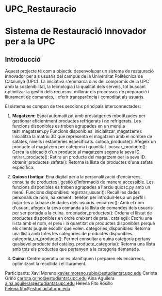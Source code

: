 # UPC_Restauracio
# Sistema de Restauració Innovador per a la UPC

## Introducció

Aquest projecte té com a objectiu desenvolupar un sistema de restauració innovador per als usuaris del campus de la Universitat Politècnica de Catalunya (UPC). La iniciativa s'emmarca dins del compromís de la UPC amb la sostenibilitat, la tecnologia i la qualitat dels serveis, tot buscant optimitzar la gestió dels recursos, millorar els processos de preparació i lliurament de comandes, i oferir transparència i comoditat als usuaris.

El sistema es compon de tres seccions principals interconnectades:

1. **Magatzem:** Espai automatitzat amb prestatgeries robotitzades per gestionar eficientment productes refrigerats i no refrigerats.
   Les funcions disponibles es troben agrupades en un menú a test_magatzem.py
   Funcions disponibles: 
       inicialitzar_magatzem(): Inicialitza la matriu 3D que representa el magatzem amb el nombre de safates, nivells i estanteries especificats.
       coloca_producte(): Afegeix un producte al magatzem per categoria i quantitat.
       buscar_producte(): Cerca la ubicació d'un producte al magatzem segons la seva ID.
       retirar_producte(): Retira un producte del magatzem per la seva ID.
       obtenir_productes_safata(): Retorna la llista de productes d'una safata específica.
        
2. **Quiosc i botiga:** Eina digital per a la personalització d'encàrrecs, consulta de productes i gestió d’informació de manera accessible. Les funcions disponibles es troben agrupades a l'arxiu quiosc.py amb un menú.
    Funcions disponibles:
       registrar_usuari(): Recull les dades personals de nom, naixement i telèfon per introduir-les a un perfil i pujar-les a la base de dades dels usuaris.
       encàrrec(): Amb el nom d'usuari, afegeix la seva comanda a la llista de comandes dels usuaris per ser portada a la cuina.
       ordenador_productes(): Ordena el llistat de productes disponibles en ordre creixent de preu.
       cataleg(): Escriu una llista amb el nom, el preu i la quantitat de productes disponibles perquè els clients puguin escollir què volen.
       categories_disponibles: Retorna una llista amb totes les categories de productes disponibles.
       categoria_un_producte(): Permet consultar a quina categoria pertany qualsevol producte del catàleg.
       producte_categoria(): Retorna una llista amb tots els productes que pertanyen a la categoria demanada.

3. **Cuina:** Centre operatiu on es planifiquen i preparen els encàrrecs, optimitzant la recollida i el lliurament.

Participants: 
Xavi Moreno xavier.moreno.rubio@estudiantat.upc.edu
Carlota Griñó carlota.grino@estudiantat.upc.edu
Aina Aguilera aina.aguilera@estudiantat.upc.edu
Helena Fito Rosillo helena.fito@estudiantat.upc.edu